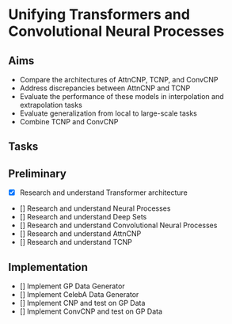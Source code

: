 # Unifying Transformers and Convolutional Neural Processes

## Aims

- Compare the architectures of AttnCNP, TCNP, and ConvCNP
- Address discrepancies between AttnCNP and TCNP
- Evaluate the performance of these models in interpolation and extrapolation tasks
- Evaluate generalization from local to large-scale tasks
- Combine TCNP and ConvCNP

## Tasks

## Preliminary

- [x] Research and understand Transformer architecture
- [] Research and understand Neural Processes
- [] Research and understand Deep Sets
- [] Research and understand Convolutional Neural Processes
- [] Research and understand AttnCNP
- [] Research and understand TCNP

## Implementation

- [] Implement GP Data Generator
- [] Implement CelebA Data Generator
- [] Implement CNP and test on GP Data
- [] Implement ConvCNP and test on GP Data
